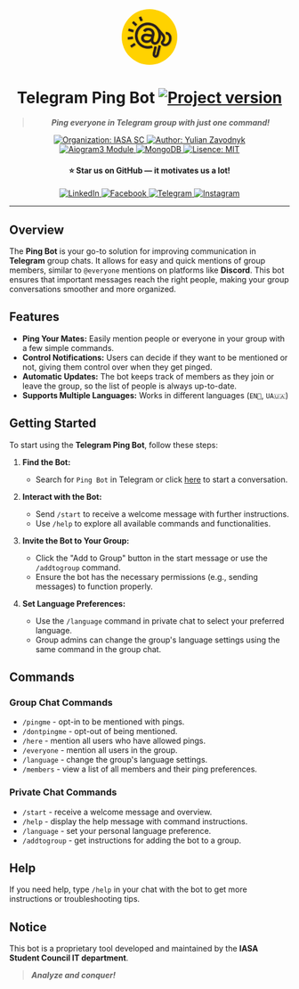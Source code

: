 <div align="center">
   <a href="https://t.me/group_mate_ping_bot">
      <img width="100px" src="assets/ping_bot_logo.jpg" alt="Ping Bot Logo" style="border-radius: 50%;">
   </a>
   <h1>Telegram Ping Bot
      <a href="https://github.com/IASAStudentCouncil/telegram-group-ping-bot">
         <img alt="Project version" src="https://img.shields.io/badge/v0.5-941C2F"/>
       </a>
   </h1>
   <div align="center">
</div>

> ***Ping everyone in Telegram group with just one command!***

<div align="center">
   <a href="https://github.com/IASAStudentCouncil">
      <img alt="Organization: IASA SC" src="https://img.shields.io/badge/organization-IASA SC-E28413"/>
    </a>
   <a href="https://github.com/yulianzavodnyk">
      <img alt="Author: Yulian Zavodnyk" src="https://img.shields.io/badge/author-Yulian_Zavodnyk-0C0C0C"/>
    </a>
   </div>
   <div align="center">
   <a href="https://docs.aiogram.dev/en/latest/">
      <img alt="Aiogram3 Module" src="https://img.shields.io/badge/aiogram-3.12.0-0D3B66"/>
    </a>
   <a href="https://www.mongodb.com/docs/manual/">
      <img alt="MongoDB" src="https://img.shields.io/badge/database-MongoDB-02641B"/>
    </a>
   <a href="https://github.com/IASAStudentCouncil/telegram-group-ping-bot/blob/main/LICENSE">
      <img alt="Lisence: MIT" src="https://img.shields.io/badge/license-MIT-5F0A87"/>
    </a>
   </div>
   <h4>⭐ Star us on GitHub — it motivates us a lot!</h4>
   <div align="center">
   <a href="https://www.linkedin.com/company/iasa-sc">
      <img alt="LinkedIn" src="https://img.shields.io/badge/Follow-405DE6?logo=linkedin&logoColor=white"/>
    </a>
   <a href="https://www.facebook.com/studrada.iasa/">
      <img alt="Facebook" src="https://img.shields.io/badge/Follow-1877F2?logo=facebook&logoColor=white"/>
    </a>
   <a href="https://t.me/IASA_Student_Council">
      <img alt="Telegram" src="https://img.shields.io/badge/Follow-C13584?logo=instagram&logoColor=white"/>
    </a>
   <a href="https://instagram.com/studrada_iasa">
      <img alt="Instagram" src="https://img.shields.io/badge/Follow-0088CC?logo=telegram&logoColor=white"/>
    </a>
   </div>
</div>
<hr/>

## Overview
The **Ping Bot** is your go-to solution for improving communication in **Telegram** group chats. 
It allows for easy and quick mentions of group members, similar to `@everyone` mentions on platforms like **Discord**. 
This bot ensures that important messages reach the right people, making your group conversations smoother and more organized.

## Features
- **Ping Your Mates:** Easily mention people or everyone in your group with a few simple commands.
- **Control Notifications:** Users can decide if they want to be mentioned or not, giving them control over when they get pinged.
- **Automatic Updates:** The bot keeps track of members as they join or leave the group, so the list of people is always up-to-date.
- **Supports Multiple Languages:** Works in different languages (`EN🏴󠁧󠁢󠁥󠁮󠁧󠁿`, `UA🇺🇦`)

## Getting Started
To start using the **Telegram Ping Bot**, follow these steps:

1. **Find the Bot:**
   - Search for `Ping Bot` in Telegram or click [here](https://t.me/group_mate_ping_bot) to start a conversation.

2. **Interact with the Bot:**
   - Send `/start` to receive a welcome message with further instructions.
   - Use `/help` to explore all available commands and functionalities.

3. **Invite the Bot to Your Group:**
   - Click the "Add to Group" button in the start message or use the `/addtogroup` command.
   - Ensure the bot has the necessary permissions (e.g., sending messages) to function properly.

4. **Set Language Preferences:**
   - Use the `/language` command in private chat to select your preferred language.
   - Group admins can change the group's language settings using the same command in the group chat.

## Commands

### Group Chat Commands
- `/pingme` - opt-in to be mentioned with pings.
- `/dontpingme` - opt-out of being mentioned.
- `/here` - mention all users who have allowed pings.
- `/everyone` - mention all users in the group.
- `/language` - change the group's language settings.
- `/members` - view a list of all members and their ping preferences.

### Private Chat Commands
- `/start` - receive a welcome message and overview.
- `/help` - display the help message with command instructions.
- `/language` - set your personal language preference.
- `/addtogroup` - get instructions for adding the bot to a group.

## Help
If you need help, type `/help` in your chat with the bot to get more instructions or troubleshooting tips.

## Notice
This bot is a proprietary tool developed and maintained by the **IASA Student Council IT department**.

> ***Analyze and conquer!***